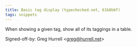 ```yaml
---
title: Basic tag display (typechecked.net, 61b8b6f)
tags: snippets
---
```


When showing a given tag, show all of its taggings in a table.

Signed-off-by: Greg Hurrell &lt;greg@hurrell.net&gt;
